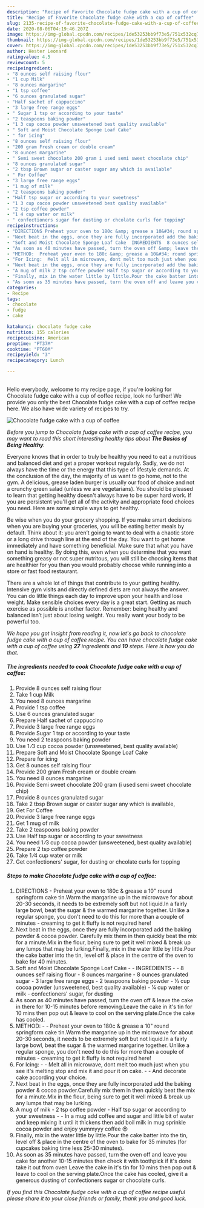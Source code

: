 ```yaml
---
description: "Recipe of Favorite Chocolate fudge cake with a cup of coffee"
title: "Recipe of Favorite Chocolate fudge cake with a cup of coffee"
slug: 2135-recipe-of-favorite-chocolate-fudge-cake-with-a-cup-of-coffee
date: 2020-08-06T04:19:46.207Z
image: https://img-global.cpcdn.com/recipes/1de53253bb9f73e5/751x532cq70/chocolate-fudge-cake-with-a-cup-of-coffee-recipe-main-photo.jpg
thumbnail: https://img-global.cpcdn.com/recipes/1de53253bb9f73e5/751x532cq70/chocolate-fudge-cake-with-a-cup-of-coffee-recipe-main-photo.jpg
cover: https://img-global.cpcdn.com/recipes/1de53253bb9f73e5/751x532cq70/chocolate-fudge-cake-with-a-cup-of-coffee-recipe-main-photo.jpg
author: Hester Leonard
ratingvalue: 4.5
reviewcount: 5
recipeingredient:
- "8 ounces self raising flour"
- "1 cup Milk"
- "8 ounces margarine"
- "1 tsp coffee"
- "6 ounces granulated sugar"
- "Half sachet of cappuccino"
- "3 large free range eggs"
- " Sugar 1 tsp or according to your taste"
- "2 teaspoons baking powder"
- "1 3 cup cocoa powder unsweetened best quality available"
- " Soft and Moist Chocolate Sponge Loaf Cake"
- " for icing"
- "8 ounces self raising flour"
- "200 gram Fresh cream or double cream"
- "8 ounces margarine"
- " Semi sweet chocolate 200 gram i used semi sweet chocolate chip"
- "8 ounces granulated sugar"
- "2 tbsp Brown sugar or caster sugar any which is available"
- " For Coffee"
- "3 large free range eggs"
- "1 mug of milk"
- "2 teaspoons baking powder"
- "Half tsp sugar or according to your sweetness"
- "1 3 cup cocoa powder unsweetened best quality available"
- "2 tsp coffee powder"
- "1 4 cup water or milk"
- " confectioners sugar for dusting or chcolate curls for topping"
recipeinstructions:
- "DIRECTIONS Preheat your oven to 180c &amp; grease a 10&#34; round springform cake tin.Warm the margarine up in the microwave for about 20-30 seconds, it needs to be extremely soft but not liquid.In a fairly large bowl, beat the sugar &amp; the warmed margarine together. Unlike a regular sponge, you don&#39;t need to do this for more than a couple of minutes - creaming to get it fluffy is not required here!"
- "Next beat in the eggs, once they are fully incorporated add the baking powder &amp; cocoa powder. Carefully mix them in then quickly beat the mix for a minute.Mix in the flour, being sure to get it well mixed &amp; break up any lumps that may be lurking.Finally, mix in the water little by little.Pour the cake batter into the tin, level off &amp; place in the centre of the oven to bake for 40 minutes."
- "Soft and Moist Chocolate Sponge Loaf Cake  INGREDIENTS  8 ounces self raising flour 8 ounces margarine 8 ounces granulated sugar 3 large free range eggs 2 teaspoons baking powder 1⁄3 cup cocoa powder (unsweetened, best quality available) 1⁄4 cup water or milk confectioners&#39; sugar, for dusting"
- "As soon as 40 minutes have passed, turn the oven off &amp; leave the cake in there for 10-15 minutes before removing.Leave the cake in it&#39;s tin for 10 mins then pop out &amp; leave to cool on the serving plate.Once the cake has cooled."
- "METHOD:  Preheat your oven to 180c &amp; grease a 10&#34; round springform cake tin.Warm the margarine up in the microwave for about 20-30 seconds, it needs to be extremely soft but not liquid.In a fairly large bowl, beat the sugar &amp; the warmed margarine together. Unlike a regular sponge, you don&#39;t need to do this for more than a couple of minutes - creaming to get it fluffy is not required here!"
- "For Icing:  Melt all in microwave, dont melt too much just when you see it&#39;s melting stop and mix it and pour it on cake.  And decorate cake according your choice."
- "Next beat in the eggs, once they are fully incorporated add the baking powder &amp; cocoa powder.Carefully mix them in then quickly beat the mix for a minute.Mix in the flour, being sure to get it well mixed &amp; break up any lumps that may be lurking."
- "A mug of milk 2 tsp coffee powder Half tsp sugar or according to your sweetness  In a mug add coffee and sugar and little bit of water and keep mixing it until it thickens then add boil milk in mug sprinkle cocoa powder and enjoy yummyyy coffee 😍"
- "Finally, mix in the water little by little.Pour the cake batter into the tin, level off &amp; place in the centre of the oven to bake for 35 minutes (for cupcakes baking time less 25-30 minutes)."
- "As soon as 35 minutes have passed, turn the oven off and leave you cake for another 10-15 minutes then check it with toothpick if it&#39;s done take it out from oven Leave the cake in it&#39;s tin for 10 mins then pop out &amp; leave to cool on the serving plate.Once the cake has cooled, give it a generous dusting of confectioners sugar or chocolate curls."
categories:
- Recipe
tags:
- chocolate
- fudge
- cake

katakunci: chocolate fudge cake 
nutrition: 155 calories
recipecuisine: American
preptime: "PT37M"
cooktime: "PT60M"
recipeyield: "3"
recipecategory: Lunch

---
```

<br>
Hello everybody, welcome to my recipe page, if you're looking for Chocolate fudge cake with a cup of coffee recipe, look no further! We provide you only the best Chocolate fudge cake with a cup of coffee recipe here. We also have wide variety of recipes to try.
<br>


![Chocolate fudge cake with a cup of coffee](https://img-global.cpcdn.com/recipes/1de53253bb9f73e5/751x532cq70/chocolate-fudge-cake-with-a-cup-of-coffee-recipe-main-photo.jpg)

<i>Before you jump to Chocolate fudge cake with a cup of coffee recipe, you may want to read this short interesting healthy tips about <strong>The Basics of Being Healthy</strong>.</i>

Everyone knows that in order to truly be healthy you need to eat a nutritious and balanced diet and get a proper workout regularly. Sadly, we do not always have the time or the energy that this type of lifestyle demands. At the conclusion of the day, the majority of us want to go home, not to the gym. A delicious, grease laden burger is usually our food of choice and not a crunchy green salad (unless we are vegetarians). You should be pleased to learn that getting healthy doesn't always have to be super hard work. If you are persistent you'll get all of the activity and appropriate food choices you need. Here are some simple ways to get healthy.

Be wise when you do your grocery shopping. If you make smart decisions when you are buying your groceries, you will be eating better meals by default. Think about it: you aren’t going to want to deal with a chaotic store or a long drive through line at the end of the day. You want to get home immediately and have something beneficial. Make sure that what you have on hand is healthy. By doing this, even when you determine that you want something greasy or not super nutritous, you will still be choosing items that are healthier for you than you would probably choose while running into a store or fast food restaurant.

There are a whole lot of things that contribute to your getting healthy. Intensive gym visits and directly defined diets are not always the answer. You can do little things each day to improve upon your health and lose weight. Make sensible choices every day is a great start. Getting as much exercise as possible is another factor. Remember: being healthy and balanced isn’t just about losing weight. You really want your body to be powerful too. 


<i>We hope you got insight from reading it, now let's go back to chocolate fudge cake with a cup of coffee recipe. You can have chocolate fudge cake with a cup of coffee using <strong>27</strong> ingredients and <strong>10</strong> steps. Here is how you do that.
</i>

##### The ingredients needed to cook Chocolate fudge cake with a cup of coffee:

1. Provide 8 ounces self raising flour
1. Take 1 cup Milk
1. You need 8 ounces margarine
1. Provide 1 tsp coffee
1. Use 6 ounces granulated sugar
1. Prepare Half sachet of cappuccino
1. Provide 3 large free range eggs
1. Provide  Sugar 1 tsp or according to your taste
1. You need 2 teaspoons baking powder
1. Use 1 ⁄3 cup cocoa powder (unsweetened, best quality available)
1. Prepare  Soft and Moist Chocolate Sponge Loaf Cake
1. Prepare  for icing
1. Get 8 ounces self raising flour
1. Provide 200 gram Fresh cream or double cream
1. You need 8 ounces margarine
1. Provide  Semi sweet chocolate 200 gram (i used semi sweet chocolate chip)
1. Provide 8 ounces granulated sugar
1. Take 2 tbsp Brown sugar or caster sugar any which is available,
1. Get  For Coffee
1. Provide 3 large free range eggs
1. Get 1 mug of milk
1. Take 2 teaspoons baking powder
1. Use Half tsp sugar or according to your sweetness
1. You need 1 ⁄3 cup cocoa powder (unsweetened, best quality available)
1. Prepare 2 tsp coffee powder
1. Take 1 ⁄4 cup water or milk
1. Get  confectioners&#39; sugar, for dusting or chcolate curls for topping


##### Steps to make Chocolate fudge cake with a cup of coffee:

1. DIRECTIONS - Preheat your oven to 180c &amp; grease a 10&#34; round springform cake tin.Warm the margarine up in the microwave for about 20-30 seconds, it needs to be extremely soft but not liquid.In a fairly large bowl, beat the sugar &amp; the warmed margarine together. Unlike a regular sponge, you don&#39;t need to do this for more than a couple of minutes - creaming to get it fluffy is not required here!
1. Next beat in the eggs, once they are fully incorporated add the baking powder &amp; cocoa powder. Carefully mix them in then quickly beat the mix for a minute.Mix in the flour, being sure to get it well mixed &amp; break up any lumps that may be lurking.Finally, mix in the water little by little.Pour the cake batter into the tin, level off &amp; place in the centre of the oven to bake for 40 minutes.
1. Soft and Moist Chocolate Sponge Loaf Cake -  - INGREDIENTS -  - 8 ounces self raising flour - 8 ounces margarine - 8 ounces granulated sugar - 3 large free range eggs - 2 teaspoons baking powder - 1⁄3 cup cocoa powder (unsweetened, best quality available) - 1⁄4 cup water or milk - confectioners&#39; sugar, for dusting
1. As soon as 40 minutes have passed, turn the oven off &amp; leave the cake in there for 10-15 minutes before removing.Leave the cake in it&#39;s tin for 10 mins then pop out &amp; leave to cool on the serving plate.Once the cake has cooled.
1. METHOD: -  - Preheat your oven to 180c &amp; grease a 10&#34; round springform cake tin.Warm the margarine up in the microwave for about 20-30 seconds, it needs to be extremely soft but not liquid.In a fairly large bowl, beat the sugar &amp; the warmed margarine together. Unlike a regular sponge, you don&#39;t need to do this for more than a couple of minutes - creaming to get it fluffy is not required here!
1. For Icing: -  - Melt all in microwave, dont melt too much just when you see it&#39;s melting stop and mix it and pour it on cake. -  - And decorate cake according your choice.
1. Next beat in the eggs, once they are fully incorporated add the baking powder &amp; cocoa powder.Carefully mix them in then quickly beat the mix for a minute.Mix in the flour, being sure to get it well mixed &amp; break up any lumps that may be lurking.
1. A mug of milk - 2 tsp coffee powder - Half tsp sugar or according to your sweetness -  - In a mug add coffee and sugar and little bit of water and keep mixing it until it thickens then add boil milk in mug sprinkle cocoa powder and enjoy yummyyy coffee 😍
1. Finally, mix in the water little by little.Pour the cake batter into the tin, level off &amp; place in the centre of the oven to bake for 35 minutes (for cupcakes baking time less 25-30 minutes).
1. As soon as 35 minutes have passed, turn the oven off and leave you cake for another 10-15 minutes then check it with toothpick if it&#39;s done take it out from oven Leave the cake in it&#39;s tin for 10 mins then pop out &amp; leave to cool on the serving plate.Once the cake has cooled, give it a generous dusting of confectioners sugar or chocolate curls.


<i>If you find this Chocolate fudge cake with a cup of coffee recipe useful please share it to your close friends or family, thank you and good luck.</i>

